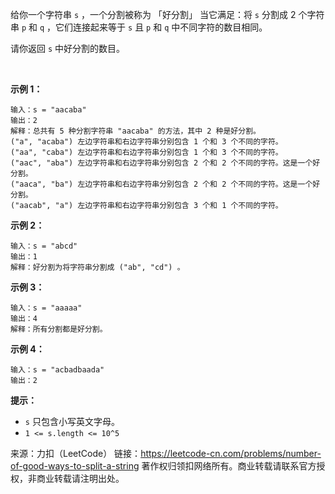 给你一个字符串 ```s``` ，一个分割被称为 「好分割」 当它满足：将 ```s``` 分割成 2 个字符串 ```p``` 和 ```q``` ，它们连接起来等于 ```s``` 且 ```p``` 和 ```q``` 中不同字符的数目相同。

请你返回 ```s``` 中好分割的数目。

 

**示例 1：**
```
输入：s = "aacaba"
输出：2
解释：总共有 5 种分割字符串 "aacaba" 的方法，其中 2 种是好分割。
("a", "acaba") 左边字符串和右边字符串分别包含 1 个和 3 个不同的字符。
("aa", "caba") 左边字符串和右边字符串分别包含 1 个和 3 个不同的字符。
("aac", "aba") 左边字符串和右边字符串分别包含 2 个和 2 个不同的字符。这是一个好分割。
("aaca", "ba") 左边字符串和右边字符串分别包含 2 个和 2 个不同的字符。这是一个好分割。
("aacab", "a") 左边字符串和右边字符串分别包含 3 个和 1 个不同的字符。
```
**示例 2：**
```
输入：s = "abcd"
输出：1
解释：好分割为将字符串分割成 ("ab", "cd") 。
```
**示例 3：**
```
输入：s = "aaaaa"
输出：4
解释：所有分割都是好分割。
```
**示例 4：**
```
输入：s = "acbadbaada"
输出：2
```

**提示：**

* ```s``` 只包含小写英文字母。
* ```1 <= s.length <= 10^5```

来源：力扣（LeetCode）
链接：https://leetcode-cn.com/problems/number-of-good-ways-to-split-a-string
著作权归领扣网络所有。商业转载请联系官方授权，非商业转载请注明出处。
